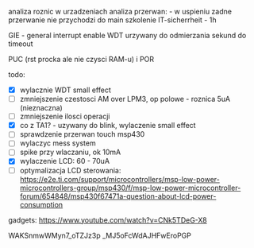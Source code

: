 analiza roznic w urzadzeniach
analiza przerwan:
	- w uspieniu zadne przerwanie nie przychodzi do main
szkolenie IT-sicherrheit - 1h

GIE - general interrupt enable
WDT urzywany do odmierzania sekund do timeout

PUC (rst procka ale nie czysci RAM-u) i POR 

todo:
- [x] wylacznie WDT small effect
- [ ] zmniejszenie czestosci AM over LPM3, op polowe - roznica 5uA (nieznaczna)
- [ ] zmniejszenie ilosci operacji
- [x] co z TA1? - uzywany do blink, wylaczenie small effect
- [ ] sprawdzenie przerwan touch msp430
- [ ] wylaczyc mess system
- [ ] spike przy wlaczaniu, ok 10mA
- [x] wylaczenie LCD:  60 - 70uA 
- [ ] optymalizacja LCD sterowania: https://e2e.ti.com/support/microcontrollers/msp-low-power-microcontrollers-group/msp430/f/msp-low-power-microcontroller-forum/654848/msp430f67471a-question-about-lcd-power-consumption

gadgets: https://www.youtube.com/watch?v=CNk5TDeG-X8

WAKSnmwWMyn7_oTZJz3p
_MJ5oFcWdAJHFwEroPGP